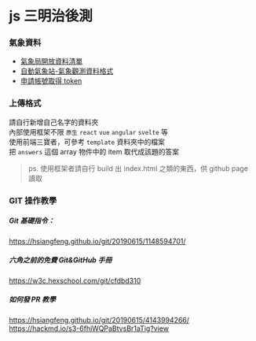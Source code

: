 # js 三明治後測

### 氣象資料

- [氣象局開放資料清單](https://opendata.cwb.gov.tw/dist/opendata-swagger.html?urls.primaryName=openAPI)
- [自動氣象站-氣象觀測資料格式](https://opendata.cwb.gov.tw/opendatadoc/DIV2/A0001-001.pdf)
- [申請帳號取得 token](https://opendata.cwb.gov.tw/user/authkey)

### 上傳格式

請自行新增自己名字的資料夾<br>
內部使用框架不限 `原生` `react` `vue` `angular` `svelte` 等<br>
使用前端三寶者，可參考 `template` 資料夾中的檔案<br>
把 `answers` 這個 array 物件中的 item 取代成該題的答案<br>

> ps. 使用框架者請自行 build 出 index.html 之類的東西，供 github page 讀取

### GIT 操作教學

##### Git 基礎指令：

https://hsiangfeng.github.io/git/20190615/1148594701/

##### 六角之前的免費 Git&GitHub 手冊

https://w3c.hexschool.com/git/cfdbd310

##### 如何發 PR 教學

https://hsiangfeng.github.io/git/20190615/4143994266/
https://hackmd.io/s3-6fhjWQPaBtvsBr1aTig?view

